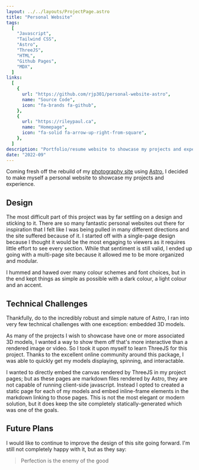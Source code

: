 ```yaml
---
layout: ../../layouts/ProjectPage.astro
title: "Personal Website"
tags:
  [
    "Javascript",
    "Tailwind CSS",
    "Astro",
    "ThreeJS",
    "HTML",
    "Github Pages",
    "MDX",
  ]
links:
  [
    {
      url: "https://github.com/rjp301/personal-website-astro",
      name: "Source Code",
      icon: "fa-brands fa-github",
    },
    {
      url: "https://rileypaul.ca",
      name: "Homepage",
      icon: "fa-solid fa-arrow-up-right-from-square",
    },
  ]
description: "Portfolio/resume website to showcase my projects and experience all in one place."
date: "2022-09"
---
```


Coming fresh off the rebuild of my [photography site](https://photo.rileypaul.ca) using [Astro](https://astro.build/), I decided to make myself a personal website to showcase my projects and experience.

## Design

The most difficult part of this project was by far settling on a design and sticking to it. There are so many fantastic personal websites out there for inspiration that I felt like I was being pulled in many different directions and the site suffered because of it. I started off with a single-page design because I thought it would be the most engaging to viewers as it requires little effort to see every section. While that sentiment is still valid, I ended up going with a multi-page site because it allowed me to be more organized and modular.

I hummed and hawed over many colour schemes and font choices, but in the end kept things as simple as possible with a dark colour, a light colour and an accent.

## Technical Challenges

Thankfully, do to the incredibly robust and simple nature of Astro, I ran into very few technical challenges with one exception: embedded 3D models.

As many of the projects I wish to showcase have one or more associated 3D models, I wanted a way to show them off that's more interactive than a rendered image or video. So I took it upon myself to learn ThreeJS for this project. Thanks to the excellent online community around this package, I was able to quickly get my models displaying, spinning, and interactable.

I wanted to directly embed the canvas rendered by ThreeJS in my project pages; but as these pages are markdown files rendered by Astro, they are not capable of running client-side javascript. Instead I opted to created a static page for each of my models and embed inline-frame elements in the markdown linking to those pages. This is not the most elegant or modern solution, but it does keep the site completely statically-generated which was one of the goals.

## Future Plans

I would like to continue to improve the design of this site going forward. I'm still not completely happy with it, but as they say:

> Perfection is the enemy of the good
